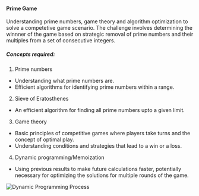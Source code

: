 #### Prime Game
Understanding prime numbers, game theory and algorithm optimization to solve a competetive game scenario.
The challenge involves determining the winnner of the game based on strategic removal of prime numbers and their multiples from a set of consecutive integers.

##### Concepts required:
1. Prime numbers
- Understanding what prime numbers are.
- Efficient algorithms for identifying prime numbers within a range.

2. Sieve of Eratosthenes
- An efficient algorithm for finding all prime numbers upto a given limit.

3. Game theory
- Basic principles of competitive games where players take turns and the concept of optimal play.
- Understanding conditions and strategies that lead to a win or a loss.

4. Dynamic programming/Memoization
- Using previous results to make future calculations faster, potentially necessary for optimizing the solutions for multiple rounds of the game.

![Dynamic Programming Process](image-102.png)

